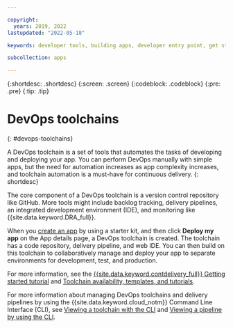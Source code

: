 ```yaml
---

copyright:
  years: 2019, 2022
lastupdated: "2022-05-18"

keywords: developer tools, building apps, developer entry point, get started coding, DevOps, toolchain, continuous delivery, cluster

subcollection: apps

---
```


{:shortdesc: .shortdesc}
{:screen: .screen}
{:codeblock: .codeblock}
{:pre: .pre}
{:tip: .tip}

# DevOps toolchains
{: #devops-toolchains}

A DevOps toolchain is a set of tools that automates the tasks of developing and deploying your app. You can perform DevOps manually with simple apps, but the need for automation increases as app complexity increases, and toolchain automation is a must-have for continuous delivery.
{: shortdesc}

The core component of a DevOps toolchain is a version control repository like GitHub. More tools might include backlog tracking, delivery pipelines, an integrated development environment (IDE), and monitoring like {{site.data.keyword.DRA_full}}.

When you [create an app](/docs/apps?topic=apps-getting-started) by using a starter kit, and then click **Deploy my app** on the App details page, a DevOps toolchain is created. The toolchain has a code repository, delivery pipeline, and web IDE. You can then build on this toolchain to collaboratively manage and deploy your app to separate environments for development, test, and production.

For more information, see the [{{site.data.keyword.contdelivery_full}} Getting started tutorial](/docs/ContinuousDelivery?topic=ContinuousDelivery-getting-started) and [Toolchain availability, templates, and tutorials](/docs/ContinuousDelivery?topic=ContinuousDelivery-cd_about).

For more information about managing DevOps toolchains and delivery pipelines by using the {{site.data.keyword.cloud_notm}} Command Line Interface (CLI), see [Viewing a toolchain with the CLI](/docs/ContinuousDelivery?topic=ContinuousDelivery-toolchains_getting_started#viewing-toolchain-cli) and [Viewing a pipeline by using the CLI](/docs/ContinuousDelivery?topic=ContinuousDelivery-pipeline-working#viewing-pipeline-cli).
